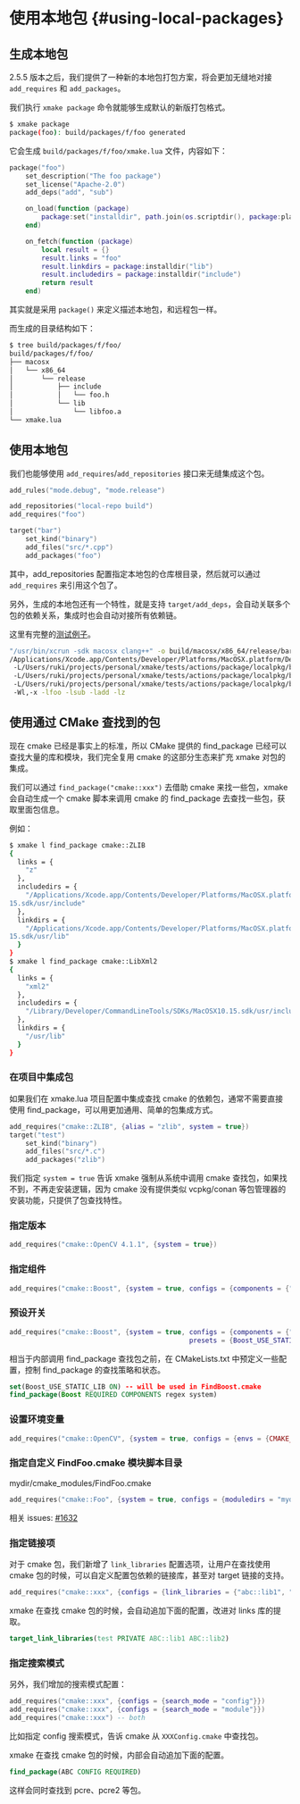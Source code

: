 # 使用本地包 {#using-local-packages}

## 生成本地包

2.5.5 版本之后，我们提供了一种新的本地包打包方案，将会更加无缝地对接 `add_requires` 和 `add_packages`。

我们执行 `xmake package` 命令就能够生成默认的新版打包格式。

```sh
$ xmake package
package(foo): build/packages/f/foo generated
```

它会生成 `build/packages/f/foo/xmake.lua` 文件，内容如下：

```lua
package("foo")
    set_description("The foo package")
    set_license("Apache-2.0")
    add_deps("add", "sub")

    on_load(function (package)
        package:set("installdir", path.join(os.scriptdir(), package:plat(), package:arch(), package:mode()))
    end)

    on_fetch(function (package)
        local result = {}
        result.links = "foo"
        result.linkdirs = package:installdir("lib")
        result.includedirs = package:installdir("include")
        return result
    end)
```

其实就是采用 `package()` 来定义描述本地包，和远程包一样。

而生成的目录结构如下：

```sh
$ tree build/packages/f/foo/
build/packages/f/foo/
├── macosx
│   └── x86_64
│       └── release
│           ├── include
│           │   └── foo.h
│           └── lib
│               └── libfoo.a
└── xmake.lua
```

## 使用本地包

我们也能够使用 `add_requires`/`add_repositories` 接口来无缝集成这个包。

```lua
add_rules("mode.debug", "mode.release")

add_repositories("local-repo build")
add_requires("foo")

target("bar")
    set_kind("binary")
    add_files("src/*.cpp")
    add_packages("foo")
```

其中，add_repositories 配置指定本地包的仓库根目录，然后就可以通过 `add_requires` 来引用这个包了。

另外，生成的本地包还有一个特性，就是支持 `target/add_deps`，会自动关联多个包的依赖关系，集成时也会自动对接所有依赖链。

这里有完整的[测试例子](https://github.com/xmake-io/xmake/blob/dev/tests/actions/package/localpkg/test.lua)。

```sh
"/usr/bin/xcrun -sdk macosx clang++" -o build/macosx/x86_64/release/bar build/.objs/bar/macosx/x86_64/release/src/main.cpp.o -arch x86_64 -mmacosx-version-min=10.15 -isysroot
/Applications/Xcode.app/Contents/Developer/Platforms/MacOSX.platform/Developer/SDKs/MacOSX11.0.sdk -stdlib=libc++
 -L/Users/ruki/projects/personal/xmake/tests/actions/package/localpkg/bar/build/packages/f/foo/macosx/x86_64/release/lib
 -L/Users/ruki/projects/personal/xmake/tests/actions/package/localpkg/bar/build/packages/s/sub/macosx/x86_64/release/lib
 -L/Users/ruki/projects/personal/xmake/tests/actions/package/localpkg/bar/build/packages/a/add/macosx/x86_64/release/lib
 -Wl,-x -lfoo -lsub -ladd -lz
```

## 使用通过 CMake 查找到的包

现在 cmake 已经是事实上的标准，所以 CMake 提供的 find_package 已经可以查找大量的库和模块，我们完全复用 cmake 的这部分生态来扩充 xmake 对包的集成。

我们可以通过 `find_package("cmake::xxx")` 去借助 cmake 来找一些包，xmake 会自动生成一个 cmake 脚本来调用 cmake 的 find_package 去查找一些包，获取里面包信息。

例如：

```sh
$ xmake l find_package cmake::ZLIB
{
  links = {
    "z"
  },
  includedirs = {
    "/Applications/Xcode.app/Contents/Developer/Platforms/MacOSX.platform/Developer/SDKs/MacOSX10.
15.sdk/usr/include"
  },
  linkdirs = {
    "/Applications/Xcode.app/Contents/Developer/Platforms/MacOSX.platform/Developer/SDKs/MacOSX10.
15.sdk/usr/lib"
  }
}
$ xmake l find_package cmake::LibXml2
{
  links = {
    "xml2"
  },
  includedirs = {
    "/Library/Developer/CommandLineTools/SDKs/MacOSX10.15.sdk/usr/include/libxml2"
  },
  linkdirs = {
    "/usr/lib"
  }
}
```

### 在项目中集成包

如果我们在 xmake.lua 项目配置中集成查找 cmake 的依赖包，通常不需要直接使用 find_package，可以用更加通用、简单的包集成方式。

```lua
add_requires("cmake::ZLIB", {alias = "zlib", system = true})
target("test")
    set_kind("binary")
    add_files("src/*.c")
    add_packages("zlib")
```

我们指定 `system = true` 告诉 xmake 强制从系统中调用 cmake 查找包，如果找不到，不再走安装逻辑，因为 cmake 没有提供类似 vcpkg/conan 等包管理器的安装功能，只提供了包查找特性。

### 指定版本

```lua
add_requires("cmake::OpenCV 4.1.1", {system = true})
```

### 指定组件

```lua
add_requires("cmake::Boost", {system = true, configs = {components = {"regex", "system"}})}
```

### 预设开关

```lua
add_requires("cmake::Boost", {system = true, configs = {components = {"regex", "system"},
                                             presets = {Boost_USE_STATIC_LIB = true}}})
```

相当于内部调用 find_package 查找包之前，在 CMakeLists.txt 中预定义一些配置，控制 find_package 的查找策略和状态。

```cmake
set(Boost_USE_STATIC_LIB ON) -- will be used in FindBoost.cmake
find_package(Boost REQUIRED COMPONENTS regex system)
```

### 设置环境变量

```lua
add_requires("cmake::OpenCV", {system = true, configs = {envs = {CMAKE_PREFIX_PATH = "xxx"}}})
```

### 指定自定义 FindFoo.cmake 模块脚本目录

mydir/cmake_modules/FindFoo.cmake

```lua
add_requires("cmake::Foo", {system = true, configs = {moduledirs = "mydir/cmake_modules"}})
```

相关 issues: [#1632](https://github.com/xmake-io/xmake/issues/1632)

### 指定链接项

对于 cmake 包，我们新增了 `link_libraries` 配置选项，让用户在查找使用 cmake 包的时候，可以自定义配置包依赖的链接库，甚至对 target 链接的支持。

```lua
add_requires("cmake::xxx", {configs = {link_libraries = {"abc::lib1", "abc::lib2"}}})
```

xmake 在查找 cmake 包的时候，会自动追加下面的配置，改进对 links 库的提取。

```cmake
target_link_libraries(test PRIVATE ABC::lib1 ABC::lib2)
```

### 指定搜索模式

另外，我们增加的搜索模式配置：

```lua
add_requires("cmake::xxx", {configs = {search_mode = "config"}})
add_requires("cmake::xxx", {configs = {search_mode = "module"}})
add_requires("cmake::xxx") -- both
```

比如指定 config 搜索模式，告诉 cmake 从 `XXXConfig.cmake` 中查找包。

xmake 在查找 cmake 包的时候，内部会自动追加下面的配置。

```cmake
find_package(ABC CONFIG REQUIRED)
```

这样会同时查找到 pcre、pcre2 等包。
